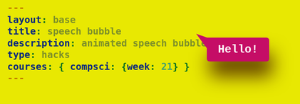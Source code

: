 ```yaml
---
layout: base
title: speech bubble
description: animated speech bubble
type: hacks
courses: { compsci: {week: 21} }
---
```

<html lang="en">
<head>
    <title>Speech-Bubble</title>
</head>

<body>
    <div class="speech-bubble">Hello!</div>
</body>

</html>

<style>
body{
    margin: 0;
    background: #e8e802;
    font-size: 25px;
    font-family: courier;
    font-weight: 800;
    min-height: 100vh;
    display: flex;
    align-items: center;
    justify-content: center;
}

.speech-bubble{
    background: #c50d66;
    color: #fff;
    padding: 0.5em 1em;
    position: relative;
    border-radius: 0 0.25em 0.25em 0.25em;
    box-shadow: 7px 30px 40px #664400;
    transition: 0.5s;
    animation: speech .7s linear 1;
}
.speech-bubble::after {
    content: '';
    position: absolute;
    border: 0.5em solid transparent;
    border-top-color: #c50d66;
    border-right-color: #c50d66;
    right: 100%;
    top: 0%;
    transform: skewY(20deg);
    transform-origin: 100% 100%;
}

@keyframes speech {
    0% {top: -20px;}
    25% {top: 5px; box-shadow: 7px 40px 40px #664400;}
    0% {top: 20px;}
    75% {top: -20px; box-shadow: 7px -10px 50px #664400;}
    100% {top: 0;}
}

</style>